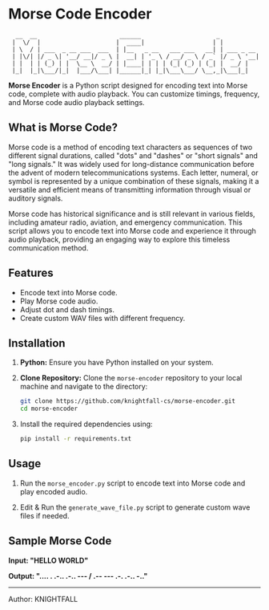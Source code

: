 # Morse Code Encoder

```
  __  __                       ______                     _           
 |  \/  |                     |  ____|                   | |          
 | \  / | ___  _ __ ___  ___  | |__   _ __   ___ ___   __| | ___ _ __ 
 | |\/| |/ _ \| '__/ __|/ _ \ |  __| | '_ \ / __/ _ \ / _` |/ _ \ '__|
 | |  | | (_) | |  \__ \  __/ | |____| | | | (_| (_) | (_| |  __/ |   
 |_|  |_|\___/|_|  |___/\___| |______|_| |_|\___\___/ \__,_|\___|_|   
```                                                         
                                                          
**Morse Encoder** is a Python script designed for encoding text into Morse code, complete with audio playback. You can customize timings, frequency, and Morse code audio playback settings.


## What is Morse Code?

Morse code is a method of encoding text characters as sequences of two different signal durations, called "dots" and "dashes" or "short signals" and "long signals." It was widely used for long-distance communication before the advent of modern telecommunications systems. Each letter, numeral, or symbol is represented by a unique combination of these signals, making it a versatile and efficient means of transmitting information through visual or auditory signals.

Morse code has historical significance and is still relevant in various fields, including amateur radio, aviation, and emergency communication. This script allows you to encode text into Morse code and experience it through audio playback, providing an engaging way to explore this timeless communication method.


## Features

- Encode text into Morse code.
- Play Morse code audio.
- Adjust dot and dash timings.
- Create custom WAV files with different frequency.


## Installation

1. **Python:** Ensure you have Python installed on your system.
2. **Clone Repository:** Clone the `morse-encoder` repository to your local machine and navigate to the directory:

    ```bash
    git clone https://github.com/knightfall-cs/morse-encoder.git
    cd morse-encoder
    ```
3. Install the required dependencies using:

   ```bash
   pip install -r requirements.txt
   ```


## Usage

1. Run the `morse_encoder.py` script to encode text into Morse code and play encoded audio.

2. Edit & Run the `generate_wave_file.py` script to generate custom wave files if needed.


## Sample Morse Code

**Input: "HELLO WORLD"**

**Output: ".... . .-.. .-.. --- / .-- --- .-. .-.. -.."**


---

Author: KNIGHTFALL

